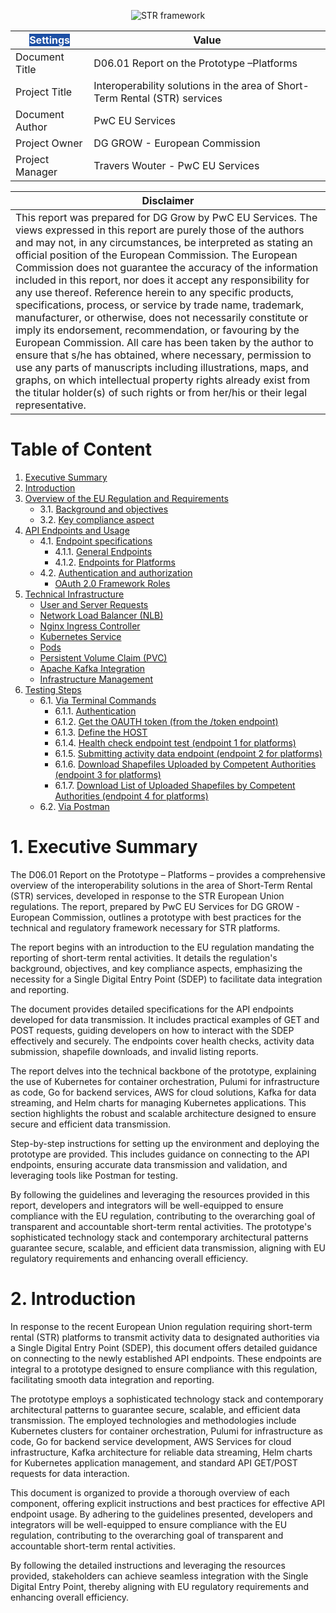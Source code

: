 
<p align="center">
  <img src="images/STRHeader.png" alt="STR framework">
</p>

| <span style="background-color:#1c4fa4; color:white">Settings</span>  | Value |
|-------------------|----------------------|
| Document Title   | D06.01 Report on the Prototype –Platforms |
| Project Title | Interoperability solutions in the area of Short-Term Rental (STR) services |
| Document Author | PwC EU Services |
| Project Owner |  DG GROW - European Commission |
| Project Manager | Travers Wouter  - PwC EU Services |

| Disclaimer  |
|-----------|
| This report was prepared for DG Grow  by PwC EU Services. The views expressed in this report are purely those of the authors and may not, in any circumstances, be interpreted as stating an official position of the European Commission. The European Commission does not guarantee the accuracy of the information included in this report, nor does it accept any responsibility for any use thereof. Reference herein to any specific products, specifications, process, or service by trade name, trademark, manufacturer, or otherwise, does not necessarily constitute or imply its endorsement, recommendation, or favouring by the European Commission. All care has been taken by the author to ensure that s/he has obtained, where necessary, permission to use any parts of manuscripts including illustrations, maps, and graphs, on which intellectual property rights already exist from the titular holder(s) of such rights or from her/his or their legal representative.|

# Table of Content

1. [Executive Summary](#1-executive-summary)  
2. [Introduction](#2-introduction)  
3. [Overview of the EU Regulation and Requirements](#3-overview-of-the-eu-regulation-and-requirements)  
   - 3.1. [Background and objectives](#31-background-and-objectives)  
   - 3.2. [Key compliance aspect](#32-key-compliance-aspect)  
4. [API Endpoints and Usage](#4-api-endpoints-and-usage)  
   - 4.1. [Endpoint specifications](#41-endpoint-specifications)  
      - 4.1.1. [General Endpoints](#411-general-endpoints)  
      - 4.1.2. [Endpoints for Platforms](#412-endpoints-for-platforms)  
   - 4.2. [Authentication and authorization](#42-authentication-and-authorization)  
      - [OAuth 2.0 Framework Roles](#oauth-20-framework-roles)  
5. [Technical Infrastructure](#5-technical-infrastructure)  
   - [User and Server Requests](#user-and-server-requests)  
   - [Network Load Balancer (NLB)](#network-load-balancer-nlb)  
   - [Nginx Ingress Controller](#nginx-ingress-controller)  
   - [Kubernetes Service](#kubernetes-service)  
   - [Pods](#pods)  
   - [Persistent Volume Claim (PVC)](#persistent-volume-claim-pvc)  
   - [Apache Kafka Integration](#apache-kafka-integration)  
   - [Infrastructure Management](#infrastructure-management)  
6. [Testing Steps](#6-testing-steps)  
   - 6.1. [Via Terminal Commands](#61-via-terminal-commands)  
      - 6.1.1. [Authentication](#611-authentication)  
      - 6.1.2. [Get the OAUTH token (from the /token endpoint)](#612-get-the-oauth-token-from-the-token-endpoint)  
      - 6.1.3. [Define the HOST](#613-define-the-host)  
      - 6.1.4. [Health check endpoint test (endpoint 1 for platforms)](#614-health-check-endpoint-test-endpoint-1-for-platforms)  
      - 6.1.5. [Submitting activity data endpoint (endpoint 2 for platforms)](#615-submitting-activity-data-endpoint-endpoint-2-for-platforms)  
      - 6.1.6. [Download Shapefiles Uploaded by Competent Authorities (endpoint 3 for platforms)](#616-download-shapefiles-uploaded-by-competent-authorities-endpoint-3-for-platforms)  
      - 6.1.7. [Download List of Uploaded Shapefiles by Competent Authorities (endpoint 4 for platforms)](#617-download-list-of-uploaded-shapefiles-by-competent-authorities-endpoint-4-for-platforms)  
   - 6.2. [Via Postman](#62-via-postman)  


# 1. Executive Summary  
  
The D06.01 Report on the Prototype – Platforms – provides a comprehensive overview of the interoperability solutions in the area of Short-Term Rental (STR) services, developed in response to the STR European Union regulations. The report, prepared by PwC EU Services for DG GROW - European Commission, outlines a prototype with best practices for the technical and regulatory framework necessary for STR platforms.  
  
The report begins with an introduction to the EU regulation mandating the reporting of short-term rental activities. It details the regulation's background, objectives, and key compliance aspects, emphasizing the necessity for a Single Digital Entry Point (SDEP) to facilitate data integration and reporting.  
  
The document provides detailed specifications for the API endpoints developed for data transmission. It includes practical examples of GET and POST requests, guiding developers on how to interact with the SDEP effectively and securely. The endpoints cover health checks, activity data submission, shapefile downloads, and invalid listing reports.  
  
The report delves into the technical backbone of the prototype, explaining the use of Kubernetes for container orchestration, Pulumi for infrastructure as code, Go for backend services, AWS for cloud solutions, Kafka for data streaming, and Helm charts for managing Kubernetes applications. This section highlights the robust and scalable architecture designed to ensure secure and efficient data transmission.  
  
Step-by-step instructions for setting up the environment and deploying the prototype are provided. This includes guidance on connecting to the API endpoints, ensuring accurate data transmission and validation, and leveraging tools like Postman for testing.  
  
By following the guidelines and leveraging the resources provided in this report, developers and integrators will be well-equipped to ensure compliance with the EU regulation, contributing to the overarching goal of transparent and accountable short-term rental activities. The prototype's sophisticated technology stack and contemporary architectural patterns guarantee secure, scalable, and efficient data transmission, aligning with EU regulatory requirements and enhancing overall efficiency.  

# 2. Introduction  
  
In response to the recent European Union regulation requiring short-term rental (STR) platforms to transmit activity data to designated authorities via a Single Digital Entry Point (SDEP), this document offers detailed guidance on connecting to the newly established API endpoints. These endpoints are integral to a prototype designed to ensure compliance with this regulation, facilitating smooth data integration and reporting.  
  
The prototype employs a sophisticated technology stack and contemporary architectural patterns to guarantee secure, scalable, and efficient data transmission. The employed technologies and methodologies include Kubernetes clusters for container orchestration, Pulumi for infrastructure as code, Go for backend service development, AWS Services for cloud infrastructure, Kafka architecture for reliable data streaming, Helm charts for Kubernetes application management, and standard API GET/POST requests for data interaction.  
  
This document is organized to provide a thorough overview of each component, offering explicit instructions and best practices for effective API endpoint usage. By adhering to the guidelines presented, developers and integrators will be well-equipped to ensure compliance with the EU regulation, contributing to the overarching goal of transparent and accountable short-term rental activities.  
  
By following the detailed instructions and leveraging the resources provided, stakeholders can achieve seamless integration with the Single Digital Entry Point, thereby aligning with EU regulatory requirements and enhancing overall efficiency.  
